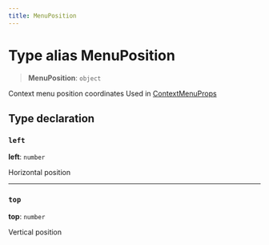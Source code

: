 ```yaml
---
title: MenuPosition
---
```


# Type alias MenuPosition

> **MenuPosition**: `object`

Context menu position coordinates
Used in [ContextMenuProps](../interfaces/interface.ContextMenuProps.md)

## Type declaration

### `left`

**left**: `number`

Horizontal position

***

### `top`

**top**: `number`

Vertical position

